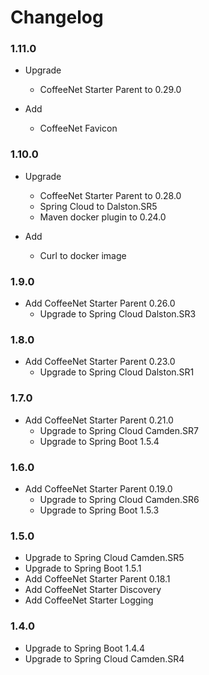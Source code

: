 # Changelog 

### 1.11.0
* Upgrade
  * CoffeeNet Starter Parent to 0.29.0

* Add
  * CoffeeNet Favicon

### 1.10.0
* Upgrade
  * CoffeeNet Starter Parent to 0.28.0
  * Spring Cloud to Dalston.SR5
  * Maven docker plugin to 0.24.0

* Add
  * Curl to docker image

### 1.9.0
* Add CoffeeNet Starter Parent 0.26.0
  * Upgrade to Spring Cloud Dalston.SR3

### 1.8.0
* Add CoffeeNet Starter Parent 0.23.0
  * Upgrade to Spring Cloud Dalston.SR1

### 1.7.0
* Add CoffeeNet Starter Parent 0.21.0
  * Upgrade to Spring Cloud Camden.SR7
  * Upgrade to Spring Boot 1.5.4

### 1.6.0
* Add CoffeeNet Starter Parent 0.19.0
  * Upgrade to Spring Cloud Camden.SR6
  * Upgrade to Spring Boot 1.5.3

### 1.5.0
* Upgrade to Spring Cloud Camden.SR5
* Upgrade to Spring Boot 1.5.1
* Add CoffeeNet Starter Parent 0.18.1
* Add CoffeeNet Starter Discovery
* Add CoffeeNet Starter Logging

### 1.4.0
* Upgrade to Spring Boot 1.4.4
* Upgrade to Spring Cloud Camden.SR4